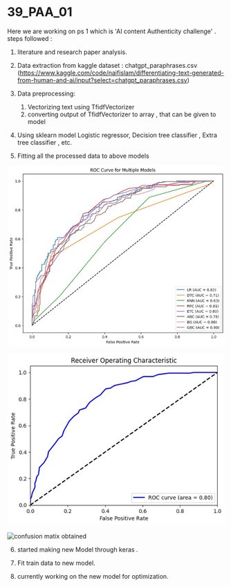 # 39_PAA_01

Here we are working on ps 1 which is 'AI content Authenticity challenge' .
steps followed :

1. literature and research paper analysis.
2. Data extraction from kaggle
   dataset : chatgpt_paraphrases.csv (https://www.kaggle.com/code/naifislam/differentiating-text-generated-from-human-and-ai/input?select=chatgpt_paraphrases.csv)

3. Data preprocessing:
   1. Vectorizing text using TfidfVectorizer
   2. converting output of TfidfVectorizer to array , that can be given to model
4. Using sklearn model Logistic regressor, Decision tree classifier , Extra tree classifier , etc.

5. Fitting all the processed data to above models

![output1](out1.jpg)

![output2](out2.jpg)

![confusion matix obtained](https://github.com/PrashantBarai/39_PAA_01/assets/144236026/96d46b60-a159-4387-bb00-034e7722a412)

6. started making new Model through keras . 

7. Fit train data to new model.

8. currently working on the new model for optimization.